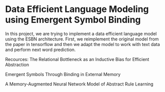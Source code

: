 # Data Efficient Language Modeling using Emergent Symbol Binding

In this project, we are trying to implement a data efficient language model using the ESBN architecture. First, we reimplement the original model from the paper in tensorflow and then we 
adapt the model to work with text data and perform next word prediction.

Recources:
The Relational Bottleneck as an Inductive Bias for Efficient Abstraction

Emergent Symbols Through Binding in External Memory

A Memory-Augmented Neural Network Model of Abstract Rule Learning
